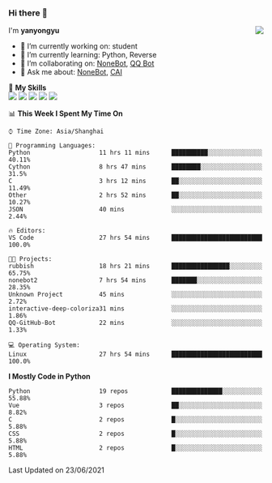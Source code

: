 ### Hi there 👋

<a href="#">
  <img align="right" src="https://github-readme-stats.vercel.app/api?username=yanyongyu&count_private=true&show_icons=true&bg_color=15,f2f7fd,E0EAFC" />
</a>

I'm **yanyongyu**

- 🔭 I’m currently working on: student
- 🌱 I’m currently learning: Python, Reverse
- 👯 I’m collaborating on: [NoneBot](https://github.com/nonebot), [QQ Bot](https://github.com/Mrs4s/go-cqhttp)
- 💬 Ask me about: [NoneBot](https://github.com/nonebot), [CAI](https://github.com/cscs181/CAI)

🌟 **My Skills**  
![](https://img.shields.io/badge/-Python-3e74a2?style=flat-square&logo=Python&logoColor=fff)
![](https://img.shields.io/badge/-Vue-4fc08d?style=flat-square&logo=Vue.js&logoColor=fff)
![](https://img.shields.io/badge/-Node.js-339933?style=flat-square&logo=Node.js&logoColor=fff)
![](https://img.shields.io/badge/-Docker-2496ED?style=flat-square&logo=Docker&logoColor=fff)
![](https://img.shields.io/badge/-Linux-000000?style=flat-square&logo=Linux&logoColor=fff)

<!--START_SECTION:waka-->
📊 **This Week I Spent My Time On** 

```text
⌚︎ Time Zone: Asia/Shanghai

💬 Programming Languages: 
Python                   11 hrs 11 mins      ██████████░░░░░░░░░░░░░░░   40.11% 
Cython                   8 hrs 47 mins       ████████░░░░░░░░░░░░░░░░░   31.5% 
C                        3 hrs 12 mins       ██░░░░░░░░░░░░░░░░░░░░░░░   11.49% 
Other                    2 hrs 52 mins       ██░░░░░░░░░░░░░░░░░░░░░░░   10.27% 
JSON                     40 mins             ░░░░░░░░░░░░░░░░░░░░░░░░░   2.44%

🔥 Editors: 
VS Code                  27 hrs 54 mins      █████████████████████████   100.0%

🐱‍💻 Projects: 
rubbish                  18 hrs 21 mins      ████████████████░░░░░░░░░   65.75% 
nonebot2                 7 hrs 54 mins       ███████░░░░░░░░░░░░░░░░░░   28.35% 
Unknown Project          45 mins             ░░░░░░░░░░░░░░░░░░░░░░░░░   2.72% 
interactive-deep-coloriza31 mins             ░░░░░░░░░░░░░░░░░░░░░░░░░   1.86% 
QQ-GitHub-Bot            22 mins             ░░░░░░░░░░░░░░░░░░░░░░░░░   1.33%

💻 Operating System: 
Linux                    27 hrs 54 mins      █████████████████████████   100.0%

```

**I Mostly Code in Python** 

```text
Python                   19 repos            ██████████████░░░░░░░░░░░   55.88% 
Vue                      3 repos             ██░░░░░░░░░░░░░░░░░░░░░░░   8.82% 
C                        2 repos             █░░░░░░░░░░░░░░░░░░░░░░░░   5.88% 
CSS                      2 repos             █░░░░░░░░░░░░░░░░░░░░░░░░   5.88% 
HTML                     2 repos             █░░░░░░░░░░░░░░░░░░░░░░░░   5.88%

```



 Last Updated on 23/06/2021
<!--END_SECTION:waka-->

